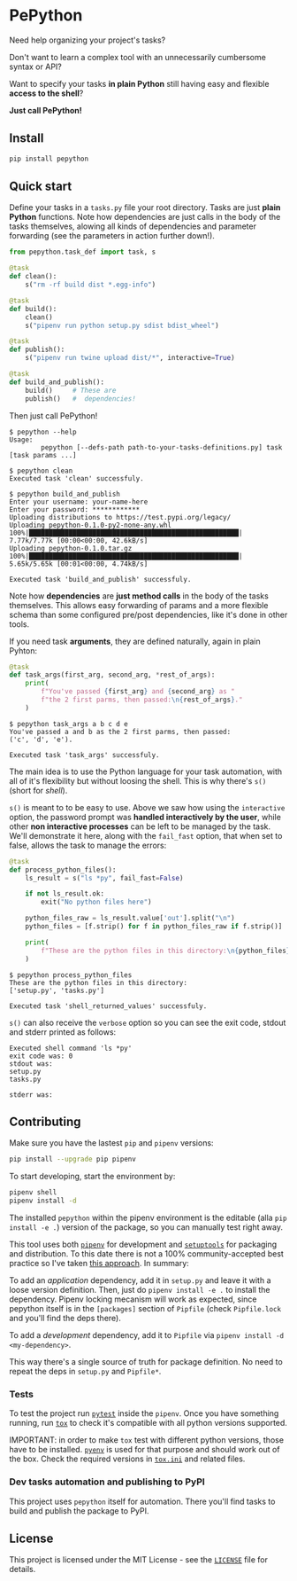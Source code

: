 # PePython

Need help organizing your project's tasks?

Don't want to learn a complex tool with an unnecessarily cumbersome syntax or API?

Want to specify your tasks __in plain Python__ still having easy and flexible __access to the shell__?

**Just call PePython!**

## Install

```bash
pip install pepython
```

## Quick start

Define your tasks in a `tasks.py` file your root directory. Tasks are just __plain Python__ functions. Note how dependencies are just calls in the body of the tasks themselves, alowing all kinds of dependencies and parameter forwarding (see the parameters in action further down!).

```python
from pepython.task_def import task, s

@task
def clean():
    s("rm -rf build dist *.egg-info")

@task
def build():
    clean()
    s("pipenv run python setup.py sdist bdist_wheel")

@task
def publish():
    s("pipenv run twine upload dist/*", interactive=True)

@task
def build_and_publish():
    build()     # These are
    publish()   #  dependencies!
```

Then just call PePython!

```
$ pepython --help
Usage:
        pepython [--defs-path path-to-your-tasks-definitions.py] task [task params ...]

$ pepython clean
Executed task 'clean' successfuly.

$ pepython build_and_publish
Enter your username: your-name-here
Enter your password: ************
Uploading distributions to https://test.pypi.org/legacy/
Uploading pepython-0.1.0-py2-none-any.whl
100%|█████████████████████████████████████████████████████| 7.77k/7.77k [00:00<00:00, 42.6kB/s]
Uploading pepython-0.1.0.tar.gz
100%|█████████████████████████████████████████████████████| 5.65k/5.65k [00:01<00:00, 4.74kB/s]

Executed task 'build_and_publish' successfuly.
```

Note how **dependencies** are __just method calls__ in the body of the tasks themselves. This allows easy forwarding of params and a more flexible schema than some configured pre/post dependencies, like it's done in other tools.

If you need task **arguments**, they are defined naturally, again in plain Pyhton:

```python
@task
def task_args(first_arg, second_arg, *rest_of_args):
    print(
        f"You've passed {first_arg} and {second_arg} as "
        f"the 2 first parms, then passed:\n{rest_of_args}."
    )
```

```
$ pepython task_args a b c d e
You've passed a and b as the 2 first parms, then passed:
('c', 'd', 'e').

Executed task 'task_args' successfuly.
```

The main idea is to use the Python language for your task automation, with all of it's flexibility but without loosing the shell. This is why there's `s()` (short for _shell_).

`s()` is meant to to be easy to use. Above we saw how using the `interactive` option, the password prompt was **handled interactively by the user**, while other **non interactive processes** can be left to be managed by the task. We'll demonstrate it here, along with the `fail_fast` option, that when set to false, allows the task to manage the errors:

```python
@task
def process_python_files():
    ls_result = s("ls *py", fail_fast=False)

    if not ls_result.ok:
        exit("No python files here")

    python_files_raw = ls_result.value['out'].split("\n")
    python_files = [f.strip() for f in python_files_raw if f.strip()]

    print(
        f"These are the python files in this directory:\n{python_files}"
    )
```

```
$ pepython process_python_files
These are the python files in this directory:
['setup.py', 'tasks.py']

Executed task 'shell_returned_values' successfuly.
```

`s()` can also receive the `verbose` option so you can see the exit code, stdout and stderr printed as follows:

```
Executed shell command 'ls *py'
exit code was: 0
stdout was:
setup.py
tasks.py

stderr was:

```

## Contributing

Make sure you have the lastest `pip` and `pipenv` versions:

```bash
pip install --upgrade pip pipenv
```

To start developing, start the environment by:

```bash
pipenv shell
pipenv install -d
```

The installed `pepython` within the pipenv environment is the editable (alla `pip install -e .`) version of the package, so you can manually test right away.

This tool uses both [`pipenv`](https://pipenv.readthedocs.io/) for development and [`setuptools`](https://setuptools.readthedocs.io/) for packaging and distribution. To this date there is not a 100% community-accepted best practice so I've taken [this approach](https://github.com/pypa/pipenv/issues/209#issuecomment-337409290). In summary:

To add an _application_ dependency, add it in `setup.py` and leave it with a loose version definition. Then, just do `pipenv install -e .` to install the dependency. Pipenv locking mecanism will work as expected, since pepython itself is in the `[packages]` section of `Pipfile` (check `Pipfile.lock` and you'll find the deps there).

To add a _development_ dependency, add it to `Pipfile` via `pipenv install -d <my-dependency>`.

This way there's a single source of truth for package definition. No need to repeat the deps in `setup.py` and `Pipfile*`.

### Tests

To test the project run [`pytest`](https://docs.pytest.org/) inside the `pipenv`. Once you have something running, run [`tox`](https://github.com/tox-dev/tox) to check it's compatible with all python versions supported.

IMPORTANT: in order to make `tox` test with different python versions, those have to be installed. [`pyenv`](https://github.com/pyenv/pyenv) is used for that purpose and should work out of the box. Check the required versions in [`tox.ini`](https://github.com/nandilugio/bumpytrack/blob/master/tox.ini) and related files.

### Dev tasks automation and publishing to PyPI

This project uses `pepython` itself for automation. There you'll find tasks to build and publish the package to PyPI.

## License

This project is licensed under the MIT License - see the [`LICENSE`](https://github.com/nandilugio/pepython/blob/master/LICENSE) file for details.

